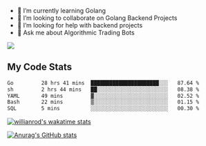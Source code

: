 
- 🌱 I’m currently learning Golang
- 👯 I’m looking to collaborate on Golang Backend Projects
- 🤔 I’m looking for help with backend projects
- 💬 Ask me about Algorithmic Trading Bots

![](https://github-profile-trophy.vercel.app/?username=kevinbarrero)

## My Code Stats

<!--START_SECTION:waka-->

```txt
Go         28 hrs 41 mins  ██████████████████████░░░   87.64 %
sh         2 hrs 44 mins   ██░░░░░░░░░░░░░░░░░░░░░░░   08.38 %
YAML       49 mins         ▓░░░░░░░░░░░░░░░░░░░░░░░░   02.52 %
Bash       22 mins         ▒░░░░░░░░░░░░░░░░░░░░░░░░   01.15 %
SQL        5 mins          ░░░░░░░░░░░░░░░░░░░░░░░░░   00.30 %
```

<!--END_SECTION:waka-->

[![willianrod's wakatime stats](https://github-readme-stats.vercel.app/api/wakatime?username=holdandup&layout=compact&theme=react&custom_title=Wakatime%20All%20Time%20Stats&langs_count=8)](https://github.com/anuraghazra/github-readme-stats)

[![Anurag's GitHub stats](https://github-readme-stats.vercel.app/api?username=Kevinbarrero)](https://github.com/anuraghazra/github-readme-stats)




